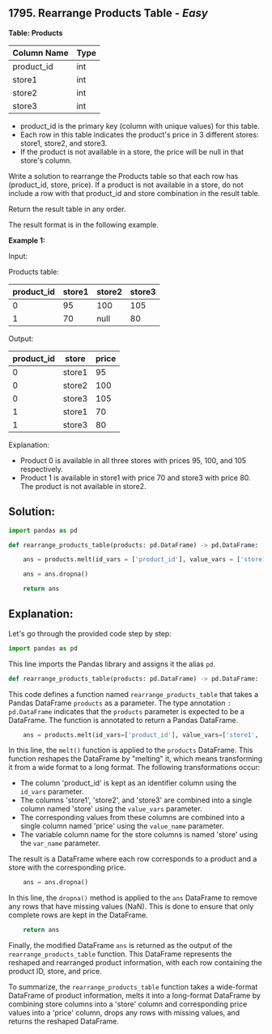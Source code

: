 ## 1795. Rearrange Products Table - *Easy*

**Table: Products**

| Column Name | Type    |
|-------------|---------|
| product_id  | int     |
| store1      | int     |
| store2      | int     |
| store3      | int     |

* product_id is the primary key (column with unique values) for this table.
* Each row in this table indicates the product's price in 3 different stores: store1, store2, and store3.
* If the product is not available in a store, the price will be null in that store's column.

Write a solution to rearrange the Products table so that each row has (product_id, store, price). If a product is not available in a store, do not include a row with that product_id and store combination in the result table.

Return the result table in any order.

The result format is in the following example.

**Example 1:**

Input: 

Products table:

| product_id | store1 | store2 | store3 |
|------------|--------|--------|--------|
| 0          | 95     | 100    | 105    |
| 1          | 70     | null   | 80     |

Output: 

| product_id | store  | price |
|------------|--------|-------|
| 0          | store1 | 95    |
| 0          | store2 | 100   |
| 0          | store3 | 105   |
| 1          | store1 | 70    |
| 1          | store3 | 80    |

Explanation: 
* Product 0 is available in all three stores with prices 95, 100, and 105 respectively.
* Product 1 is available in store1 with price 70 and store3 with price 80. The product is not available in store2.

## **Solution:**

```python
import pandas as pd

def rearrange_products_table(products: pd.DataFrame) -> pd.DataFrame:

    ans = products.melt(id_vars = ['product_id'], value_vars = ['store1', 'store2', 'store3'], var_name = 'store', value_name = 'price')

    ans = ans.dropna()

    return ans
```

## Explanation:

Let's go through the provided code step by step:

```python
import pandas as pd
```
This line imports the Pandas library and assigns it the alias `pd`.

```python
def rearrange_products_table(products: pd.DataFrame) -> pd.DataFrame:
```
This code defines a function named `rearrange_products_table` that takes a Pandas DataFrame `products` as a parameter. The type annotation `: pd.DataFrame` indicates that the `products` parameter is expected to be a DataFrame. The function is annotated to return a Pandas DataFrame.

```python
    ans = products.melt(id_vars=['product_id'], value_vars=['store1', 'store2', 'store3'], var_name='store', value_name='price')
```
In this line, the `melt()` function is applied to the `products` DataFrame. This function reshapes the DataFrame by "melting" it, which means transforming it from a wide format to a long format. The following transformations occur:

- The column 'product_id' is kept as an identifier column using the `id_vars` parameter.
- The columns 'store1', 'store2', and 'store3' are combined into a single column named 'store' using the `value_vars` parameter.
- The corresponding values from these columns are combined into a single column named 'price' using the `value_name` parameter.
- The variable column name for the store columns is named 'store' using the `var_name` parameter.

The result is a DataFrame where each row corresponds to a product and a store with the corresponding price.

```python
    ans = ans.dropna()
```
In this line, the `dropna()` method is applied to the `ans` DataFrame to remove any rows that have missing values (NaN). This is done to ensure that only complete rows are kept in the DataFrame.

```python
    return ans
```
Finally, the modified DataFrame `ans` is returned as the output of the `rearrange_products_table` function. This DataFrame represents the reshaped and rearranged product information, with each row containing the product ID, store, and price.

To summarize, the `rearrange_products_table` function takes a wide-format DataFrame of product information, melts it into a long-format DataFrame by combining store columns into a 'store' column and corresponding price values into a 'price' column, drops any rows with missing values, and returns the reshaped DataFrame.
